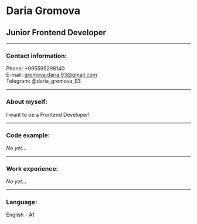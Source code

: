 # Daria Gromova
## Junior Frontend Developer
***
### Contact information:
Phone: +995595298140  
E-mail: gromova.daria.93@gmail.com  
Telegram: @daria_gromova_93  
___
### About myself:
I want to be a Frontend Developer!  
___
### Code example:
*No yet...*  
___
### Work experience:
*No yet...*  
___
### Language:
English - A1
